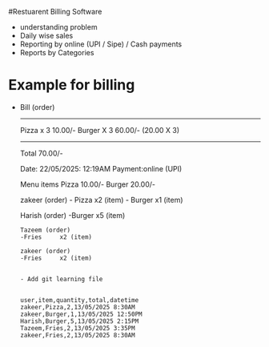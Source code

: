 #Restuarent Billing Software 

- understanding problem
- Daily wise sales
- Reporting by online (UPI / Sipe) / Cash payments
- Reports by Categories

# Example for billing

- Bill (order)
  
  ------------------------
  Pizza x 3     10.00/-
  Burger X 3    60.00/- (20.00 X 3)

  -------------------------------------
  Total         70.00/-

  Date: 22/05/2025: 12:19AM
  Payment:online (UPI)

  Menu items
  Pizza         10.00/-
  Burger        20.00/-




  zakeer (order)
      - Pizza     x2 (item)
      - Burger    x1 (item)


  Harish (order)
      -Burger     x5 (item)

      Tazeem (order)
      -Fries     x2 (item)

      zakeer (order)
      -Fries     x2 (item)


      - Add git learning file 


      user,item,quantity,total,datetime
      zakeer,Pizza,2,13/05/2025 8:30AM
      zakeer,Burger,1,13/05/2025 12:50PM
      Harish,Burger,5,13/05/2025 2:15PM
      Tazeem,Fries,2,13/05/2025 3:35PM
      zakeer,Fries,2,13/05/2025 8:30AM
